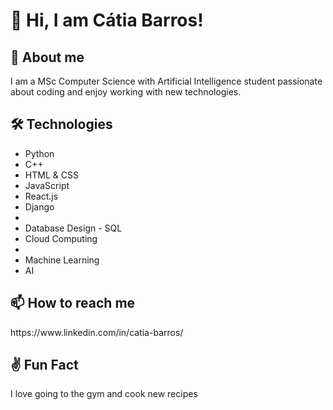 <h1>👋 Hi, I am Cátia Barros!</h1>

<h2>👀 About me</h2>
<p> I am a MSc Computer Science with Artificial Intelligence student passionate about coding and enjoy working with new technologies.</p>

<h2>🛠️ Technologies</h2>
<ul>
  <li>Python</li>
  <li>C++</li>
  <li>HTML & CSS</li>
  <li>JavaScript</li>
  <li>React.js</li>
  <li>Django<li>
  <li>Database Design - SQL</li>
  <li>Cloud Computing<li>
  <li>Machine Learning</li>
  <li>AI</li> 
</ul>

<h2>📫 How to reach me</h2>
https://www.linkedin.com/in/catia-barros/

<h2>✌️ Fun Fact</h2>
<p></p>I love going to the gym and cook new recipes</p>
